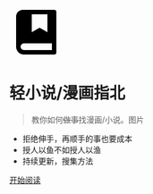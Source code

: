 <svg xmlns="http://www.w3.org/2000/svg" viewBox="0 0 24 24" width="96" height="96"><path fill="none" d="M0 0h24v24H0z"/><path d="M20 22H6.5A3.5 3.5 0 0 1 3 18.5V5a3 3 0 0 1 3-3h14a1 1 0 0 1 1 1v18a1 1 0 0 1-1 1zm-1-2v-3H6.5a1.5 1.5 0 0 0 0 3H19zM10 4v8l3.5-2 3.5 2V4h-7z"/></svg>

# 轻小说/漫画指北 

> 教你如何~~做事~~找漫画/小说。图片

- 拒绝伸手，再顺手的事也要成本
- 授人以鱼不如授人以渔
- 持续更新，搜集方法  

[开始阅读](#探路指南) 
